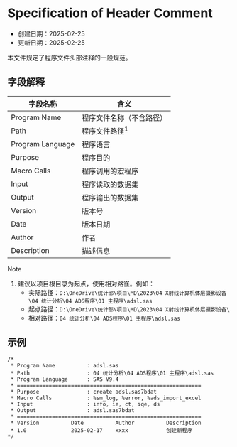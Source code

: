 # Specification of Header Comment

- 创建日期：2025-02-25
- 更新日期：2025-02-25

本文件规定了程序文件头部注释的一般规范。

## 字段解释

| 字段名称         | 含义                     |
| ---------------- | ------------------------ |
| Program Name     | 程序文件名称（不含路径） |
| Path             | 程序文件路径<sup>1</sup> |
| Program Language | 程序语言                 |
| Purpose          | 程序目的                 |
| Macro Calls      | 程序调用的宏程序         |
| Input            | 程序读取的数据集         |
| Output           | 程序输出的数据集         |
| Version          | 版本号                   |
| Date             | 版本日期                 |
| Author           | 作者                     |
| Description      | 描述信息                 |

> [!NOTE]
>
> 1. 建议以项目根目录为起点，使用相对路径。例如：
>    - 实际路径：`D:\OneDrive\统计部\项目\MD\2023\04 X射线计算机体层摄影设备\04 统计分析\04 ADS程序\01 主程序\adsl.sas`
>    - 起点路径：`D:\OneDrive\统计部\项目\MD\2023\04 X射线计算机体层摄影设备\`
>    - 相对路径：`04 统计分析\04 ADS程序\01 主程序\adsl.sas`

## 示例

```sas
/*
 * Program Name          : adsl.sas
 * Path                  : 04 统计分析\04 ADS程序\01 主程序\adsl.sas
 * Program Language      : SAS V9.4
 * ==========================================================
 * Purpose               : create adsl.sas7bdat
 * Macro Calls           : %sm_log, %error, %ads_import_excel
 * Input                 : info, ie, ct, iqe, ds
 * Output                : adsl.sas7bdat
 * ==========================================================
 * Version          Date          Author          Description
 * 1.0              2025-02-17    xxxx            创建新程序
*/
```

